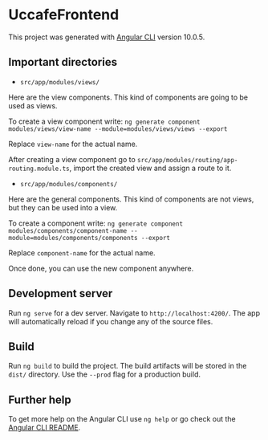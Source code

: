 # UccafeFrontend

This project was generated with [Angular CLI](https://github.com/angular/angular-cli) version 10.0.5.

## Important directories

* `src/app/modules/views/`

Here are the view components. This kind of components are going to be used as views.

To create a view component write: `ng generate component modules/views/view-name --module=modules/views/views --export`

Replace `view-name` for the actual name.

After creating a view component go to `src/app/modules/routing/app-routing.module.ts`, import the created view and assign a route to it.

* `src/app/modules/components/`

Here are the general components. This kind of components are not views, but they can be used into a view.

To create a component write: `ng generate component modules/components/component-name --module=modules/components/components --export`

Replace `component-name` for the actual name.

Once done, you can use the new component anywhere.

## Development server

Run `ng serve` for a dev server. Navigate to `http://localhost:4200/`. The app will automatically reload if you change any of the source files.

## Build

Run `ng build` to build the project. The build artifacts will be stored in the `dist/` directory. Use the `--prod` flag for a production build.

## Further help

To get more help on the Angular CLI use `ng help` or go check out the [Angular CLI README](https://github.com/angular/angular-cli/blob/master/README.md).
